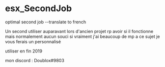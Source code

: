 # esx_SecondJob
 optimal second job --translate to french 


Un second utiliser auparavant lors d'ancien projet rp avoir si il fonctionne mais normalement aucun souci si vraiment j'ai beaucoup de mp a ce sujet 
je vous ferais un personnalisé 

utiliser en fin 2019

mon discord : Doublox#9803
